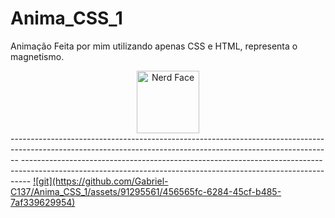 # Anima_CSS_1
Animação Feita por mim utilizando apenas CSS e HTML, representa o magnetismo.
<div align="center">
<img src="https://raw.githubusercontent.com/Tarikul-Islam-Anik/Animated-Fluent-Emojis/master/Emojis/Smilies/Nerd%20Face.png" alt="Nerd Face" width="100" height="100" /></div>
--------------------------------------------------------------------------------------------------------------------------------------------------------------
--------------------------------------------------------------------------------------------------------------------------------------------------------------
<a href="https://www.instagram.com/gabriel_c137/">![git](https://github.com/Gabriel-C137/Anima_CSS_1/assets/91295561/456565fc-6284-45cf-b485-7af339629954)</a>
